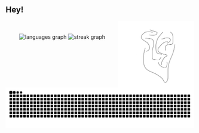 ## Hey!  
<img src="https://github.com/mitzCanCode/mitzCanCode/blob/main/assets/IMG_4686.jpeg" align="right" style="width: 40%" />


<br/>


<br/>  
<div align="center">  
  <img src="https://github-readme-stats.vercel.app/api/top-langs?username=mitzCanCode&locale=en&hide_title=false&layout=compact&card_width=320&langs_count=5&theme=dracula&hide_border=false" height="139" alt="languages graph"  />
    <img src="https://streak-stats.demolab.com?user=mitzCanCode&locale=en&mode=daily&theme=dracula&hide_border=false&border_radius=5&order=3" height="139" alt="streak graph"  />

</div> 

<br/>  

<div align="center">  
<img src="https://raw.githubusercontent.com/mitzCanCode/mitzCanCode/output/snake.svg" alt="Snake animation" />
</div>  

